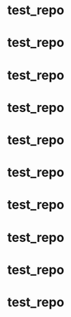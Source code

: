 # test_repo
# test_repo
# test_repo
# test_repo
# test_repo
# test_repo
# test_repo
# test_repo
# test_repo
# test_repo
